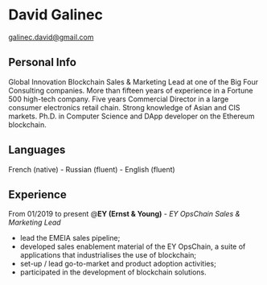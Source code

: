 # David Galinec

galinec.david@gmail.com

## Personal Info

Global Innovation Blockchain Sales & Marketing Lead at one of the Big Four Consulting companies. More than fifteen years of experience in a Fortune 500 high-tech company. Five years Commercial Director in a large consumer electronics retail chain. Strong knowledge of Asian and CIS markets. Ph.D. in Computer Science and DApp developer on the Ethereum blockchain.

## Languages

French (native) - Russian (fluent) - English (fluent)

## Experience

From 01/2019 to present @**EY (Ernst & Young)** - *EY OpsChain Sales & Marketing Lead*
* lead the EMEIA sales pipeline;
* developed sales enablement material of the EY OpsChain, a suite of applications that industrialises the use of blockchain;
* set-up / lead go-to-market and product adoption activities;
* participated in the development of blockchain solutions.
